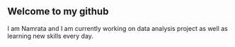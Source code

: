 ## Welcome to my github 
I am Namrata and I am currently working on data analysis project as well as learning new skills every day.

